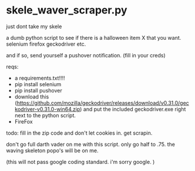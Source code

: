 # skele_waver_scraper.py
just dont take my skele

a dumb python script to see if there is a halloween item X that you want. 
selenium
firefox
geckodriver
etc. 

and if so, send yourself a pushover notification. (fill in your creds)

reqs:
* a requirements.txt!!!!
* pip install selenium
* pip install pushover
* download this (https://github.com/mozilla/geckodriver/releases/download/v0.31.0/geckodriver-v0.31.0-win64.zip) and put the included geckodriver.exe right next to the python script. 
* FireFox

todo:
fill in the zip code and don't let cookies in.
get scrapin.

don't go full darth vader on me with this script. only go half to .75.  the waving skeleton popo's will be on me.


(this will not pass google coding standard. i'm sorry google. )
